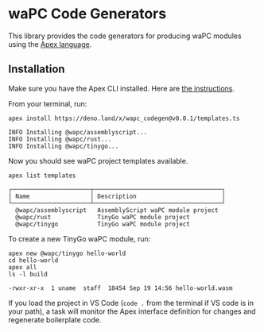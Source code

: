 # waPC Code Generators

This library provides the code generators for producing waPC modules using the [Apex language](https://apexlang.io).

## Installation

Make sure you have the Apex CLI installed. Here are [the instructions](https://apexlang.io/docs/getting-started).

From your terminal, run:

```shell
apex install https://deno.land/x/wapc_codegen@v0.0.1/templates.ts
```

```shell
INFO Installing @wapc/assemblyscript...
INFO Installing @wapc/rust...
INFO Installing @wapc/tinygo...
```

Now you should see waPC project templates available.

```shell
apex list templates
```

```
┌──────────────────────┬────────────────────────────────────┐
│ Name                 │ Description                        │
└──────────────────────┴────────────────────────────────────┘
  @wapc/assemblyscript   AssemblyScript waPC module project
  @wapc/rust             TinyGo waPC module project
  @wapc/tinygo           TinyGo waPC module project
```

To create a new TinyGo waPC module, run:

```shell
apex new @wapc/tinygo hello-world
cd hello-world
apex all
ls -l build
```

```
-rwxr-xr-x  1 uname  staff  18454 Sep 19 14:56 hello-world.wasm
```

If you load the project in VS Code (`code .` from the terminal if VS code is in your path), a task will monitor the Apex interface definition for changes and regenerate boilerplate code.
